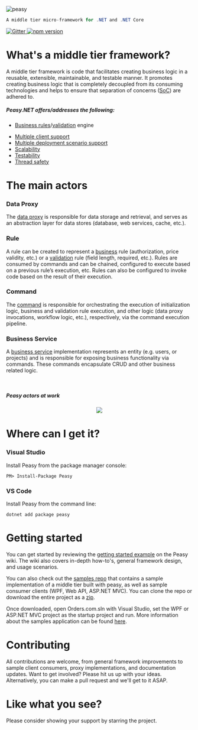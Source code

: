 ![peasy](https://www.dropbox.com/s/2yajr2x9yevvzbm/peasy3.png?dl=0&raw=1)

```c#
A middle tier micro-framework for .NET and .NET Core
```
<p>
<a href="https://gitter.im/peasy/peasy.net?utm_source=badge&utm_medium=badge&utm_campaign=pr-badge&utm_content=badge" target="_blank">
	<img src="https://badges.gitter.im/peasy/peasy.net.svg" alt="Gitter">
</a>
<a href="https://www.nuget.org/packages/Peasy/" target="_blank">
	<img src="http://img.shields.io/nuget/v/Peasy.svg" alt="npm version">
</a>
<!--<a href="https://ci.appveyor.com/project/ahanusa/peasy-net" target="_blank">
	<img src="https://ci.appveyor.com/api/projects/status/5uhfvwaju6bagdg2?svg=true" alt="Gitter">
</a>-->
</p>

# What's a middle tier framework?

A middle tier framework is code that facilitates creating business logic in a reusable, extensible, maintainable, and testable manner.   It promotes creating business logic that is completely decoupled from its consuming technologies and helps to ensure that separation of concerns ([SoC](https://en.wikipedia.org/wiki/Separation_of_concerns)) are adhered to.

##### Peasy.NET offers/addresses the following:

<!-- - [Async support](https://github.com/peasy/Peasy.NET/wiki/The-Asynchronous-Pipeline) -->
- [Business rules](https://github.com/peasy/Peasy.NET/wiki/Business-Rules)/[validation](https://github.com/peasy/Peasy.NET/wiki/Validation-Rules) engine
<!-- - [Concurrency](https://github.com/peasy/Peasy.NET/wiki/BusinessServiceBase#concurrency-handling) -->
- [Multiple client support](https://github.com/peasy/Peasy.NET/wiki/Multiple-client-support)
- [Multiple deployment scenario support](https://github.com/peasy/Peasy.NET/wiki/data-proxy#multiple-deployment-scenarios)
- [Scalability](https://github.com/peasy/Peasy.NET/wiki/data-proxy#scalability)
- [Testability](https://github.com/peasy/Peasy.NET/wiki/Testing)
- [Thread safety](https://github.com/peasy/Peasy.NET/wiki/Thread-Safety)
<!-- - [Transactional support and fault tolerance](https://github.com/peasy/Peasy.NET/wiki/ITransactionContext) -->

# The main actors

### Data Proxy
The [data proxy](https://github.com/peasy/Peasy.NET/wiki/Data-Proxy) is responsible for data storage and retrieval, and serves as an abstraction layer for data stores (database, web services, cache, etc.).

### Rule
A rule can be created to represent a [business](https://github.com/peasy/Peasy.NET/wiki/Business-Rules) rule (authorization, price validity, etc.) or a [validation](https://github.com/peasy/Peasy.NET/wiki/Validation-Rules) rule (field length, required, etc.). Rules are consumed by commands and can be chained, configured to execute based on a previous rule’s execution, etc. Rules can also be configured to invoke code based on the result of their execution.

### Command
The [command](https://github.com/peasy/Peasy.NET/wiki/Command) is responsible for orchestrating the execution of initialization logic, business and validation rule execution, and other logic (data proxy invocations, workflow logic, etc.), respectively, via the command execution pipeline.

### Business Service
A [business service](https://github.com/peasy/Peasy.NET/wiki/ServiceBase) implementation represents an entity (e.g. users, or projects) and is responsible for exposing business functionality via commands. These commands encapsulate CRUD and other business related logic.

&nbsp;

##### Peasy actors at work
<p align="center">
  <img src="peasy-uml.svg">
</p>

# Where can I get it?

### Visual Studio

Install Peasy from the package manager console:

``` PM> Install-Package Peasy ```

### VS Code

Install Peasy from the command line:

``` dotnet add package peasy ```


# Getting started

You can get started by reviewing the [getting started example](https://github.com/peasy/Peasy.NET/wiki#the-simplest-possible-example) on the Peasy wiki.  The wiki also covers in-depth how-to's, general framework design, and usage scenarios.

You can also check out the [samples repo](https://github.com/peasy/Samples) that contains a sample implementation of a middle tier built with peasy, as well as sample consumer clients (WPF, Web API, ASP.NET MVC).  You can clone the repo or download the entire project as a [zip](https://github.com/peasy/samples/archive/master.zip).  

Once downloaded, open Orders.com.sln with Visual Studio, set the WPF or ASP.NET MVC project as the startup project and run.  More information about the samples application can be found [here](https://github.com/peasy/Samples).

# Contributing

All contributions are welcome, from general framework improvements to sample client consumers, proxy implementations, and documentation updates.  Want to get involved?  Please hit us up with your ideas.  Alternatively, you can make a pull request and we'll get to it ASAP.

# Like what you see?

Please consider showing your support by starring the project.
